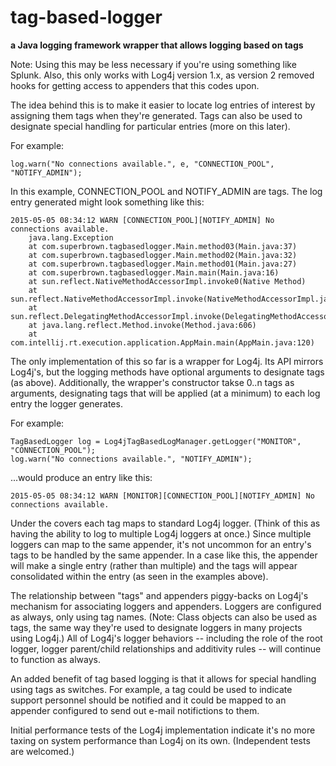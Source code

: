# tag-based-logger

 

**a Java logging framework wrapper that allows logging based on tags**

Note: Using this may be less necessary if you're using something like Splunk. Also, this only works with Log4j version 1.x, as version 2 removed hooks for getting access to appenders that this codes upon.

The idea behind this is to make it easier to locate log entries of interest by assigning them tags when 
they're generated.  Tags can also be used to designate special handling for particular entries (more on 
this later).

For example:

	log.warn("No connections available.", e, "CONNECTION_POOL", "NOTIFY_ADMIN");
	
In this example, CONNECTION_POOL and NOTIFY_ADMIN are tags. The log entry generated might look
something like this:

	2015-05-05 08:34:12 WARN [CONNECTION_POOL][NOTIFY_ADMIN] No connections available.
		java.lang.Exception
		at com.superbrown.tagbasedlogger.Main.method03(Main.java:37)
		at com.superbrown.tagbasedlogger.Main.method02(Main.java:32)
		at com.superbrown.tagbasedlogger.Main.method01(Main.java:27)
		at com.superbrown.tagbasedlogger.Main.main(Main.java:16)
		at sun.reflect.NativeMethodAccessorImpl.invoke0(Native Method)
		at sun.reflect.NativeMethodAccessorImpl.invoke(NativeMethodAccessorImpl.java:57)
		at sun.reflect.DelegatingMethodAccessorImpl.invoke(DelegatingMethodAccessorImpl.java:43)
		at java.lang.reflect.Method.invoke(Method.java:606)
		at com.intellij.rt.execution.application.AppMain.main(AppMain.java:120)

The only implementation of this so far is a wrapper for Log4j.  Its API mirrors Log4j's, but the 
logging methods have optional arguments to designate tags (as above).  Additionally, the wrapper's
constructor takse 0..n tags as arguments, designating tags that will be applied (at a minimum) to 
each log entry the logger generates.

For example:

	TagBasedLogger log = Log4jTagBasedLogManager.getLogger("MONITOR", "CONNECTION_POOL");
	log.warn("No connections available.", "NOTIFY_ADMIN");

...would produce an entry like this:

	2015-05-05 08:34:12 WARN [MONITOR][CONNECTION_POOL][NOTIFY_ADMIN] No connections available.

Under the covers each tag maps to standard Log4j logger.  (Think of this as having the ability to
log to multiple Log4j loggers at once.)  Since multiple loggers can map to the same appender, it's 
not uncommon for an entry's tags to be handled by the same appender.  In a case like this, the 
appender will make a single entry (rather than multiple) and the tags will appear consolidated 
within the entry (as seen in the examples above).

The relationship between "tags" and appenders piggy-backs on Log4j's mechanism for associating
loggers and appenders.  Loggers are configured as always, only using tag names.  (Note: Class
objects can also be used as tags, the same way they're used to designate loggers in many projects
using Log4j.)  All of Log4j's logger behaviors -- including the role of the root logger, logger
parent/child relationships and additivity rules -- will continue to function as always.

An added benefit of tag based logging is that it allows for special handling using tags as switches.
For example, a tag could be used to indicate support personnel should be notified and it could be 
mapped to an appender configured to send out e-mail notifictions to them.

Initial performance tests of the Log4j implementation indicate it's no more taxing on system
performance than Log4j on its own.  (Independent tests are welcomed.)
